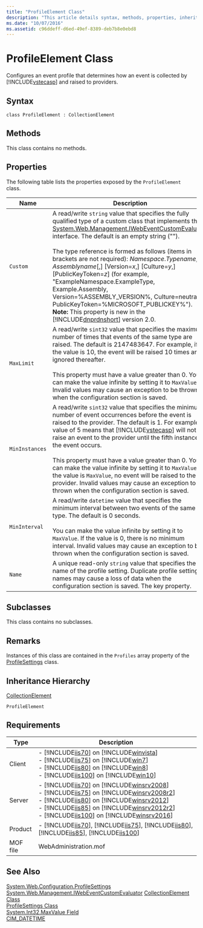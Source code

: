 ```yaml
---
title: "ProfileElement Class"
description: "This article details syntax, methods, properties, inheritance hierarchy, remarks, and requirements of the ProfileElement Class."
ms.date: "10/07/2016"
ms.assetid: c96ddeff-d6ed-49ef-8389-deb7b8e0ebd8
---
```

# ProfileElement Class
Configures an event profile that determines how an event is collected by [!INCLUDE[vstecasp](../wmi-provider/includes/vstecasp-md.md)] and raised to providers.  
  
## Syntax  
  
```vbs  
class ProfileElement : CollectionElement  
```  
  
## Methods  
 This class contains no methods.  
  
## Properties  
 The following table lists the properties exposed by the `ProfileElement` class.  
  
|Name|Description|  
|----------|-----------------|  
|`Custom`|A read/write `string` value that specifies the fully qualified type of a custom class that implements the [System.Web.Management.IWebEventCustomEvaluator](/dotnet/api/system.web.management.iwebeventcustomevaluator) interface. The default is an empty string ("").<br /><br /> The type reference is formed as follows (items in brackets are not required): *Namespace*.*Typename*, *Assemblyname*[,] [Version=*x*,] [Culture=*y*,] [PublicKeyToken=*z*] (for example, "ExampleNamespace.ExampleType, Example.Assembly, Version=%ASSEMBLY_VERSION%, Culture=neutral, PublicKeyToken=%MICROSOFT_PUBLICKEY%"). **Note:**  This property is new in the [!INCLUDE[dnprdnshort](../wmi-provider/includes/dnprdnshort-md.md)] version 2.0.|  
|`MaxLimit`|A read/write `sint32` value that specifies the maximum number of times that events of the same type are raised. The default is 2147483647. For example, if the value is 10, the event will be raised 10 times and ignored thereafter.<br /><br /> This property must have a value greater than 0. You can make the value infinite by setting it to `MaxValue`. Invalid values may cause an exception to be thrown when the configuration section is saved.|  
|`MinInstances`|A read/write `sint32` value that specifies the minimum number of event occurrences before the event is raised to the provider. The default is 1. For example, a value of 5 means that [!INCLUDE[vstecasp](../wmi-provider/includes/vstecasp-md.md)] will not raise an event to the provider until the fifth instance of the event occurs.<br /><br /> This property must have a value greater than 0. You can make the value infinite by setting it to `MaxValue`. If the value is `MaxValue`, no event will be raised to the provider. Invalid values may cause an exception to be thrown when the configuration section is saved.|  
|`MinInterval`|A read/write `datetime` value that specifies the minimum interval between two events of the same type. The default is 0 seconds.<br /><br /> You can make the value infinite by setting it to `MaxValue`. If the value is 0, there is no minimum interval. Invalid values may cause an exception to be thrown when the configuration section is saved.|  
|`Name`|A unique read-only `string` value that specifies the name of the profile setting. Duplicate profile setting names may cause a loss of data when the configuration section is saved. The key property.|  
  
## Subclasses  
 This class contains no subclasses.  
  
## Remarks  
 Instances of this class are contained in the `Profiles` array property of the [ProfileSettings](../wmi-provider/profilesettings-class.md) class.  
  
## Inheritance Hierarchy  
 [CollectionElement](../wmi-provider/collectionelement-class.md)  
  
 `ProfileElement`  
  
## Requirements  
  
|Type|Description|  
|----------|-----------------|  
|Client|-   [!INCLUDE[iis70](../wmi-provider/includes/iis70-md.md)] on [!INCLUDE[winvista](../wmi-provider/includes/winvista-md.md)]<br />-   [!INCLUDE[iis75](../wmi-provider/includes/iis75-md.md)] on [!INCLUDE[win7](../wmi-provider/includes/win7-md.md)]<br />-   [!INCLUDE[iis80](../wmi-provider/includes/iis80-md.md)] on [!INCLUDE[win8](../wmi-provider/includes/win8-md.md)]<br />-   [!INCLUDE[iis100](../wmi-provider/includes/iis100-md.md)] on [!INCLUDE[win10](../wmi-provider/includes/win10-md.md)]|  
|Server|-   [!INCLUDE[iis70](../wmi-provider/includes/iis70-md.md)] on [!INCLUDE[winsrv2008](../wmi-provider/includes/winsrv2008-md.md)]<br />-   [!INCLUDE[iis75](../wmi-provider/includes/iis75-md.md)] on [!INCLUDE[winsrv2008r2](../wmi-provider/includes/winsrv2008r2-md.md)]<br />-   [!INCLUDE[iis80](../wmi-provider/includes/iis80-md.md)] on [!INCLUDE[winsrv2012](../wmi-provider/includes/winsrv2012-md.md)]<br />-   [!INCLUDE[iis85](../wmi-provider/includes/iis85-md.md)] on [!INCLUDE[winsrv2012r2](../wmi-provider/includes/winsrv2012r2-md.md)]<br />-   [!INCLUDE[iis100](../wmi-provider/includes/iis100-md.md)] on [!INCLUDE[winsrv2016](../wmi-provider/includes/winsrv2016-md.md)]|  
|Product|-   [!INCLUDE[iis70](../wmi-provider/includes/iis70-md.md)], [!INCLUDE[iis75](../wmi-provider/includes/iis75-md.md)], [!INCLUDE[iis80](../wmi-provider/includes/iis80-md.md)], [!INCLUDE[iis85](../wmi-provider/includes/iis85-md.md)], [!INCLUDE[iis100](../wmi-provider/includes/iis100-md.md)]|  
|MOF file|WebAdministration.mof|  
  
## See Also  
 [System.Web.Configuration.ProfileSettings](/dotnet/api/system.web.configuration.profilesettings)
 [System.Web.Management.IWebEventCustomEvaluator](/dotnet/api/system.web.management.iwebeventcustomevaluator)
 [CollectionElement Class](../wmi-provider/collectionelement-class.md)   
 [ProfileSettings Class](../wmi-provider/profilesettings-class.md)   
 [System.Int32.MaxValue Field](https://go.microsoft.com/fwlink/?LinkId=69329)   
 [CIM_DATETIME](https://go.microsoft.com/fwlink/?LinkId=57551)

